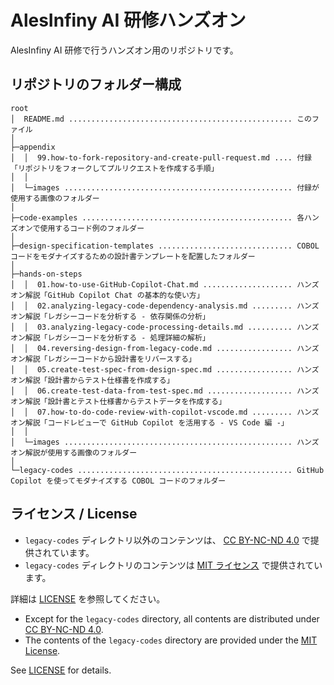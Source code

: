 # AlesInfiny AI 研修ハンズオン

AlesInfiny AI 研修で行うハンズオン用のリポジトリです。

## リポジトリのフォルダー構成

```plaintext
root
│  README.md .................................................. このファイル
│
├─appendix
│  │  99.how-to-fork-repository-and-create-pull-request.md .... 付録「リポジトリをフォークしてプルリクエストを作成する手順」
│  │
│  └─images ................................................... 付録が使用する画像のフォルダー
│
├─code-examples ............................................... 各ハンズオンで使用するコード例のフォルダー
│
├─design-specification-templates .............................. COBOL コードをモダナイズするための設計書テンプレートを配置したフォルダー
│
├─hands-on-steps
│  │  01.how-to-use-GitHub-Copilot-Chat.md .................... ハンズオン解説「GitHub Copilot Chat の基本的な使い方」
│  │  02.analyzing-legacy-code-dependency-analysis.md ......... ハンズオン解説「レガシーコードを分析する - 依存関係の分析」
│  │  03.analyzing-legacy-code-processing-details.md .......... ハンズオン解説「レガシーコードを分析する - 処理詳細の解析」
│  │  04.reversing-design-from-legacy-code.md ................. ハンズオン解説「レガシーコードから設計書をリバースする」
│  │  05.create-test-spec-from-design-spec.md ................. ハンズオン解説「設計書からテスト仕様書を作成する」
│  │  06.create-test-data-from-test-spec.md ................... ハンズオン解説「設計書とテスト仕様書からテストデータを作成する」
│  │  07.how-to-do-code-review-with-copilot-vscode.md ......... ハンズオン解説「コードレビューで GitHub Copilot を活用する - VS Code 編 -」
│  │
│  └─images ................................................... ハンズオン解説が使用する画像のフォルダー
│
└─legacy-codes ................................................ GitHub Copilot を使ってモダナイズする COBOL コードのフォルダー
```

## ライセンス / License

- `legacy-codes` ディレクトリ以外のコンテンツは、 [CC BY-NC-ND 4.0](https://creativecommons.org/licenses/by-nc-nd/4.0/deed.ja) で提供されています。
- `legacy-codes` ディレクトリのコンテンツは [MIT ライセンス](./legacy-codes/LICENSE) で提供されています。

詳細は [LICENSE](/LICENSE.md) を参照してください。

- Except for the `legacy-codes` directory, all contents are distributed under [CC BY-NC-ND 4.0](https://creativecommons.org/licenses/by-nc-nd/4.0/).
- The contents of the `legacy-codes` directory are provided under the [MIT License](./legacy-codes/LICENSE).

See [LICENSE](/LICENSE.md) for details.
